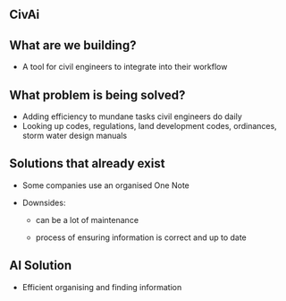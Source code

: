 ## CivAi

## What are we building?

- A tool for civil engineers to integrate into their workflow

## What problem is being solved?

- Adding efficiency to mundane tasks civil engineers do daily
- Looking up codes, regulations, land development codes, ordinances, storm water design manuals

## Solutions that already exist

- Some companies use an organised One Note

- Downsides:

  - can be a lot of maintenance

  - process of ensuring information is correct and up to date

## AI Solution

- Efficient organising and finding information
